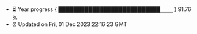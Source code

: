 - ⏳ Year progress { ███████████████████████████▁▁▁ } 91.76 %
- ⏰ Updated on Fri, 01 Dec 2023 22:16:23 GMT

